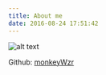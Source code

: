 ```yaml
---
title: About me
date: 2016-08-24 17:51:42
---
```



![alt text](/images/Face.png)

Github: [monkeyWzr](https://github.com/monkeyWzr)

